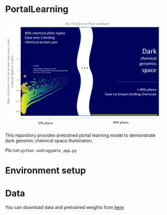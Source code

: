 # PortalLearning

![](dark-space-bubble.png)

This repository provides pretrained portal learning model to demonstrate dark genomic chemical space illumination.

Pls run <code>python undruggable_app.py</code>

# Environment setup

# Data
You can download data and pretrained weights from [here](https://zenodo.org/record/5701618#.YZHfmmDMKUk)
